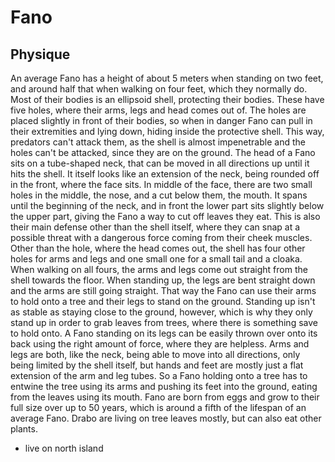 # Fano

## Physique
An average Fano has a height of about 5 meters when standing on two feet, and around half that when walking on four feet, which they normally do. 
Most of their bodies is an ellipsoid shell, protecting their bodies.
These have five holes, where their arms, legs and head comes out of.
The holes are placed slightly in front of their bodies, so when in danger Fano can pull in their extremities and lying down, hiding inside the protective shell.
This way, predators can't attack them, as the shell is almost impenetrable and the holes can't be attacked, since they are on the ground.
The head of a Fano sits on a tube-shaped neck, that can be moved in all directions up until it hits the shell. 
It itself looks like an extension of the neck, being rounded off in the front, where the face sits.
In middle of the face, there are two small holes in the middle, the nose, and a cut below them, the mouth. 
It spans until the beginning of the neck, and in front the lower part sits slightly below the upper part, giving the Fano a way to cut off leaves they eat.
This is also their main defense other than the shell itself, where they can snap at a possible threat with a dangerous force coming from their cheek muscles.
Other than the hole, where the head comes out, the shell has four other holes for arms and legs and one small one for a small tail and a cloaka.
When walking on all fours, the arms and legs come out straight from the shell towards the floor.
When standing up, the legs are bent straight down and the arms are still going straight.
That way the Fano can use their arms to hold onto a tree and their legs to stand on the ground. 
Standing up isn't as stable as staying close to the ground, however, which is why they only stand up in order to grab leaves from trees, where there is something save to hold onto.
A Fano standing on its legs can be easily thrown over onto its back using the right amount of force, where they are helpless.
Arms and legs are both, like the neck, being able to move into all directions, only being limited by the shell itself, but hands and feet are mostly just a flat extension of the arm and leg tubes. 
So a Fano holding onto a tree has to entwine the tree using its arms and pushing its feet into the ground, eating from the leaves using its mouth.
Fano are born from eggs and grow to their full size over up to 50 years, which is around a fifth of the lifespan of an average Fano.
Drabo are living on tree leaves mostly, but can also eat other plants.

* live on north island


